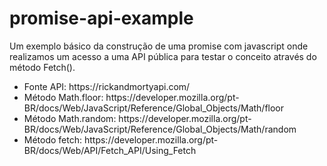 # promise-api-example
Um exemplo básico da construção de uma promise com javascript onde realizamos um acesso a uma API pública para testar o conceito através do método Fetch().

<ul>
    <li>Fonte API: https://rickandmortyapi.com/</li>
    <li>Método Math.floor: https://developer.mozilla.org/pt-BR/docs/Web/JavaScript/Reference/Global_Objects/Math/floor</li>
    <li>Método Math.random: https://developer.mozilla.org/pt-BR/docs/Web/JavaScript/Reference/Global_Objects/Math/random</li>
    <li>Método fetch: https://developer.mozilla.org/pt-BR/docs/Web/API/Fetch_API/Using_Fetch</li>
</ul>
